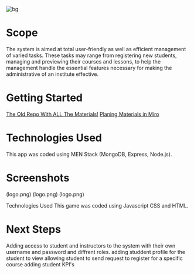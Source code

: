 ![bg](https://github.com/user-attachments/assets/7773ff3e-0dd5-45a5-b89b-ef9da57edfbe)
# Scope
The system is aimed at total user-friendly as well as efficient management of varied tasks. These tasks may range from registering new students, managing and previewing their courses and lessons,  to help the management handle the essential features necessary for making the administrative of an institute effective.

# Getting Started
[The Old Repo With ALL The Materials!](https://github.com/MaryamAli21/Project-2.git)
[Planing Materials in Miro ](https://[https://miro.com/app/board/uXjVKyokqwk=/?share_link_id=132287352484])

# Technologies Used
This app was coded using MEN Stack (MongoDB, Express, Node.js).

# Screenshots
(logo.png)
(logo.png)
(logo.png)

Technologies Used
This game was coded using Javascript CSS and  HTML.

# Next Steps
Adding access to student and instructors to the system with their own username and password and diffrent roles.
adding studdent profile for the student to view 
allowing student to send request to register for a specific course 
adding student KPI's
